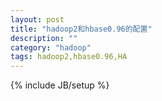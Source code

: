 ```yaml
---
layout: post
title: "hadoop2和hbase0.96的配置"
description: ""
category: "hadoop"
tags: hadoop2,hbase0.96,HA
---
```

{% include JB/setup %}

